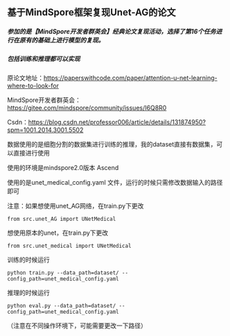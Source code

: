 ## 基于MindSpore框架复现Unet-AG的论文

##### 参加的是【MindSpore开发者群英会】经典论文复现活动，选择了第16个任务进行在原有的基础上进行模型的复现。

##### 包括训练和推理都可以实现

原论文地址：https://paperswithcode.com/paper/attention-u-net-learning-where-to-look-for

MindSpore开发者群英会：https://gitee.com/mindspore/community/issues/I6Q8R0

Csdn：https://blog.csdn.net/professor006/article/details/131874950?spm=1001.2014.3001.5502

数据使用的是细胞分割的数据集进行训练的推理，我的dataset直接有数据集，可以直接进行使用

使用的环境是mindspore2.0版本  Ascend

使用的是unet_medical_config.yaml 文件，运行的时候只需修改数据输入的路径即可

注意：如果想使用unet_AG网络，在train.py下更改

```
from src.unet_AG import UNetMedical
```

想使用原本的unet，在train.py下更改

```
from src.unet_medical import UNetMedical
```

训练的时候运行

```
python train.py --data_path=dataset/ --config_path=unet_medical_config.yaml 

```

推理的时候运行

```
python eval.py --data_path=dataset/ --config_path=unet_medical_config.yaml 
```

（注意在不同操作环境下，可能需要更改一下路径）

